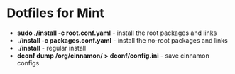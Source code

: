 Dotfiles for Mint
=================

* **sudo ./install -c root.conf.yaml** - install the root packages and links
* **./install -c packages.conf.yaml** - install the no-root packages and links 
* **./install** - regular install
* **dconf dump /org/cinnamon/ > dconf/config.ini** - save cinnamon configs
